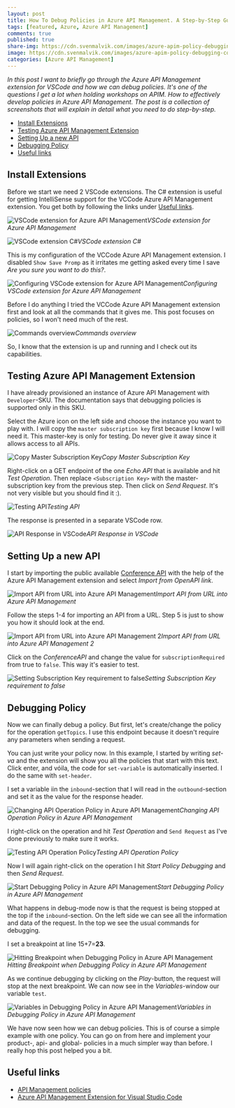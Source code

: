 ```yaml
---
layout: post
title: How To Debug Policies in Azure API Management. A Step-by-Step Guide.
tags: [featured, Azure, Azure API Management]
comments: true
published: true
share-img: https://cdn.svenmalvik.com/images/azure-apim-policy-debugging-cover.jpg
image: https://cdn.svenmalvik.com/images/azure-apim-policy-debugging-cover.jpg
categories: [Azure API Management]
---
```


*In this post I want to briefly go through the Azure API Management extension for VSCode and how we can debug policies. It's one of the questions I get a lot when holding workshops on APIM. How to effectively develop policies in Azure API Management. The post is a collection of screenshots that will explain in detail what you need to do step-by-step.*

- [Install Extensions](#ie)
- [Testing Azure API Management Extension](#tapim)
- [Setting Up a new API](#neewapi)
- [Debugging Policy](#dp)
- [Useful links](#ul)

## <a name="ie"></a>Install Extensions

Before we start we need 2 VSCode extensions. The C# extension is useful for getting IntelliSense support for the VCCode Azure API Management extension. You get both by following the links under [Useful links](#ul).

![VSCode extension for Azure API Management](https://cdn.svenmalvik.com/images/azure-apim-policy-debugging-0.jpg)*VSCode extension for Azure API Management*

![VSCode extension C#](https://cdn.svenmalvik.com/images/azure-apim-policy-debugging-2.jpg)*VSCode extension C#*

This is my configuration of the VCCode Azure API Management extension. I disabled `Show Save Promp` as it irritates me getting asked every time I save *Are you sure you want to do this?*.

![Configuring VSCode extension for Azure API Management](https://cdn.svenmalvik.com/images/azure-apim-policy-debugging-3.jpg)*Configuring VSCode extension for Azure API Management*

Before I do anything I tried the VCCode Azure API Management extension first and look at all the commands that it gives me. This post focuses on policies, so I won't need much of the rest.

![Commands overview](https://cdn.svenmalvik.com/images/azure-apim-policy-debugging-4.jpg)*Commands overview*

So, I know that the extension is up and running and I check out its capabilities.

## <a name="tapim"></a>Testing Azure API Management Extension

I have already provisioned an instance of Azure API Management with `Developer`-SKU. The documentation says that debugging policies is supported only in this SKU.

Select the Azure icon on the left side and choose the instance you want to play with. I will copy the `master subscription key` first because I know I will need it. This master-key is only for testing. Do never give it away since it allows access to all APIs.

![Copy Master Subscription Key](https://cdn.svenmalvik.com/images/azure-apim-policy-debugging-5.jpg)*Copy Master Subscription Key*

Right-click on a GET endpoint of the one *Echo API* that is available and hit *Test Operation*. Then replace `<Subscription Key>` with the master- subscription key from the previous step. Then click on *Send Request*. It's not very visible but you should find it :).

![Testing API](https://cdn.svenmalvik.com/images/azure-apim-policy-debugging-6.jpg)*Testing API*

The response is presented in a separate VSCode row.

![API Response in VSCode](https://cdn.svenmalvik.com/images/azure-apim-policy-debugging-7.jpg)*API Response in VSCode*

## <a name="neewapi"></a>Setting Up a new API

I start by importing the public available [Conference API](https://conferenceapi.azurewebsites.net/?format=json) with the help of the Azure API Management extension and select *Import from OpenAPI link*.

![Import API from URL into Azure API Management](https://cdn.svenmalvik.com/images/azure-apim-policy-debugging-8.jpg)*Import API from URL into Azure API Management*

Follow the steps 1-4 for importing an API from a URL. Step 5 is just to show you how it should look at the end.

![Import API from URL into Azure API Management 2](https://cdn.svenmalvik.com/images/azure-apim-policy-debugging-9.jpg)*Import API from URL into Azure API Management 2*

Click on the *ConferenceAPI* and change the value for `subscriptionRequired` from true to `false`. This way it's easier to test.

![Setting Subscription Key requirement to false](https://cdn.svenmalvik.com/images/azure-apim-policy-debugging-10.jpg)*Setting Subscription Key requirement to false*

## <a name="dp"></a>Debugging Policy

Now we can finally debug a policy. But first, let's create/change the policy for the operation `getTopics`. I use this endpoint because it doesn't require any parameters when sending a request.

You can just write your policy now. In this example, I started by writing *set-va* and the extension will show you all the policies that start with this text. Click enter, and vóila, the code for `set-variable` is automatically inserted. I do the same with `set-header`.

I set a variable iin the `inbound`-section that I will read in the `outbound`-section and set it as the value for the response header.

![Changing API Operation Policy in Azure API Management](https://cdn.svenmalvik.com/images/azure-apim-policy-debugging-11.jpg)*Changing API Operation Policy in Azure API Management*

I right-click on the operation and hit *Test Operation* and `Send Request` as I've done previously to make sure it works.

![Testing API Operation Policy](https://cdn.svenmalvik.com/images/azure-apim-policy-debugging-12.jpg)*Testing API Operation Policy*

Now I will again right-click on the operation I hit *Start Policy Debugging* and then *Send Request*.

![Start Debugging Policy in Azure API Management](https://cdn.svenmalvik.com/images/azure-apim-policy-debugging-13.jpg)*Start Debugging Policy in Azure API Management*

What happens in debug-mode now is that the request is being stopped at the top if the `inbound`-section. On the left side we can see all the information and data of the request. In the top we see the usual commands for debugging.

I set a breakpoint at line 15+7=**23**.

![Hitting Breakpoint when Debugging Policy in Azure API Management](https://cdn.svenmalvik.com/images/azure-apim-policy-debugging-14.jpg)*Hitting Breakpoint when Debugging Policy in Azure API Management*

As we continue debugging by clicking on the *Play*-button, the request will stop at the next breakpoint. We can now see in the *Variables*-window our variable `test`.

![Variables in Debugging Policy in Azure API Management](https://cdn.svenmalvik.com/images/azure-apim-policy-debugging-15.jpg)*Variables in Debugging Policy in Azure API Management*

We have now seen how we can debug policies. This is of course a simple example with one policy. You can go on from here and implement your product-, api- and global- policies in a much simpler way than before. I really hop this post helped you a bit.

## <a name="ul"></a>Useful links

- [API Management policies](https://docs.microsoft.com/en-us/azure/api-management/api-management-policies?WT.mc_id=AZ-MVP-5004080)
- [Azure API Management Extension for Visual Studio Code](https://marketplace.visualstudio.com/items?itemName=ms-azuretools.vscode-apimanagement?WT.mc_id=AZ-MVP-5004080)